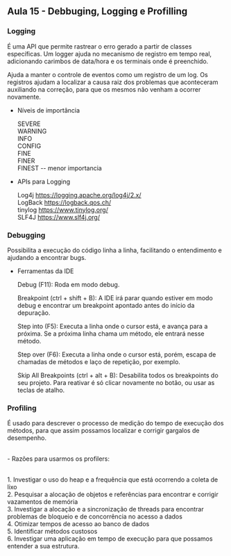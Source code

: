 <h2> Aula 15 - Debbuging, Logging e Profilling </h2>

<h3> Logging </h3>

É uma API que permite rastrear o erro gerado a partir de classes específicas. Um logger ajuda no mecanismo de registro em tempo real, adicionando carimbos de data/hora e os terminais onde é preenchido.

Ajuda a manter o controle de eventos como um registro de um log. Os registros ajudam a localizar a causa raiz dos problemas que aconteceram auxiliando na correção, para que os mesmos não venham a ocorrer novamente.

- Níveis de importância

	SEVERE
<br>	WARNING
<br>	INFO
<br>	CONFIG
<br>	FINE
<br>	FINER
<br>	FINEST -- menor importancia

- APIs para Logging

	Log4j https://logging.apache.org/log4j/2.x/
<br>	LogBack https://logback.qos.ch/
<br>	tinylog https://www.tinylog.org/
<br>	SLF4J https://www.slf4j.org/


<h3> Debugging </h3>

Possibilita a execução do código linha a linha, facilitando o entendimento e ajudando a encontrar bugs.

- Ferramentas da IDE 

	Debug (F11): Roda em modo debug.

	Breakpoint (ctrl + shift + B): A IDE irá parar quando estiver em modo debug e encontrar um breakpoint apontado antes do início da depuração.

	Step into (F5): Executa a linha onde o cursor está, e avança para a próxima. Se a próxima linha chama um método, ele entrará nesse método.

	Step over (F6): Executa a linha onde o cursor está, porém, escapa de chamadas de métodos e laço de repetição, por exemplo.

	Skip All Breakpoints (ctrl + alt + B): Desabilita todos os breakpoints do seu projeto. Para reativar é só clicar novamente no botão, ou usar as teclas de atalho.

<h3> Profiling </h3>

É usado para descrever o processo de medição do tempo de execução dos métodos, para que assim possamos localizar e corrigir gargalos de desempenho.

<br>
- Razões para usarmos os profilers:

<br>	1. Investigar o uso do heap e a frequência que está ocorrendo a coleta de lixo
<br>	2. Pesquisar a alocação de objetos e referências para encontrar e corrigir vazamentos de memória
<br>	3. Investigar a alocação e a sincronização de threads para encontrar problemas de bloqueio e de concorrência no acesso a dados
<br>	4. Otimizar tempos de acesso ao banco de dados
<br>	5. Identificar métodos custosos
<br>	6. Investigar uma aplicação em tempo de execução para que possamos entender a sua estrutura.
	
